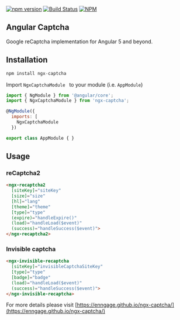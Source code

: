 [![npm version](https://badge.fury.io/js/ngx-captcha.svg)](https://badge.fury.io/js/ngx-captcha)
[![Build Status](https://api.travis-ci.org/Enngage/ngx-captcha.svg?branch=master)](https://travis-ci.org/Enngage/ngx-captcha)
[![NPM](https://nodei.co/npm/ngx-captcha.png?mini=true)](https://nodei.co/npm/ngx-captcha/)

## Angular Captcha

Google reCaptcha implementation for Angular 5 and beyond. 

## Installation

```javascript
npm install ngx-captcha
```

Import `NgxCaptchaModule ` to your module (i.e. `AppModule`)

```javascript
import { NgModule } from '@angular/core';
import { NgxCaptchaModule } from 'ngx-captcha';

@NgModule({
  imports: [
    NgxCaptchaModule
  })

export class AppModule { }
```

## Usage

### reCaptcha2

```html
<ngx-recaptcha2
  [siteKey]="siteKey"
  [size]="size"
  [hl]="lang"
  [theme]="theme"
  [type]="type"
  (expire)="handleExpire()"
  (load)="handleLoad($event)"
  (success)="handleSuccess($event)">
</ngx-recaptcha2>
```

### Invisible captcha

```html
<ngx-invisible-recaptcha
  [siteKey]="invisibleCaptchaSiteKey"
  [type]="type"
  [badge]="badge"
  (load)="handleLoad($event)"
  (success)="handleSuccess($event)">
</ngx-invisible-recaptcha>
```

For more details please visit [https://enngage.github.io/ngx-captcha/](https://enngage.github.io/ngx-captcha/)